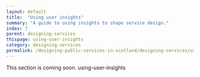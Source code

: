 ```yaml
---
layout: default
title:  "Using user insights"
summary: "A guide to using insights to shape service design."
index: 7
parent: designing-services
thispage: using-user-insights
category: designing-services
permalink: /designing-public-services-in-scotland/designing-services/using-user-needs-and-stories/
---
```


This section is coming soon.
using-user-insights
